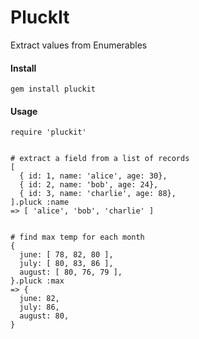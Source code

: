 PluckIt
======

Extract values from Enumerables

#### Install
```gem install pluckit```


#### Usage
```
require 'pluckit'


# extract a field from a list of records
[
  { id: 1, name: 'alice', age: 30},
  { id: 2, name: 'bob', age: 24},
  { id: 3, name: 'charlie', age: 88},
].pluck :name
=> [ 'alice', 'bob', 'charlie' ]


# find max temp for each month
{
  june: [ 78, 82, 80 ],
  july: [ 80, 83, 86 ],
  august: [ 80, 76, 79 ],
}.pluck :max
=> {
  june: 82,
  july: 86,
  august: 80,
}
```
